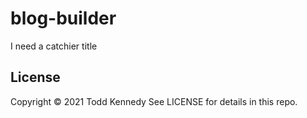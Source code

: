 # blog-builder

I need a catchier title


## License
Copyright © 2021 Todd Kennedy
See LICENSE for details in this repo.
